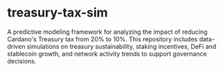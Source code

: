 # treasury-tax-sim
A predictive modeling framework for analyzing the impact of reducing Cardano's Treasury tax from 20% to 10%. This repository includes data-driven simulations on treasury sustainability, staking incentives, DeFi and stablecoin growth, and network activity trends to support governance decisions.
